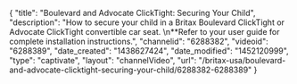 {
    "title": "Boulevard and Advocate ClickTight: Securing Your Child",
    "description": "How to secure your child in a Britax Boulevard ClickTight or Advocate ClickTight convertible car seat. \n**Refer to your user guide for complete installation instructions.",
    "channelid": "6288382",
    "videoid": "6288389",
    "date_created": "1438627424",
    "date_modified": "1452120999",
    "type": "captivate",
    "layout": "channelVideo",
    "url": "\/britax-usa\/boulevard-and-advocate-clicktight-securing-your-child\/6288382-6288389"
}